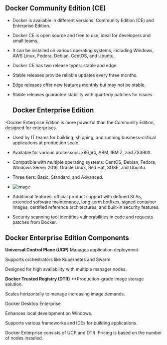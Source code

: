 ## Docker Community Edition (CE)

- Docker is available in different versions: Community Edition (CE) and Enterprise Edition.
- Docker CE is open source and free to use, ideal for developers and small teams.
- It can be installed on various operating systems, including Windows, AWS Linux, Fedora, Debian, CentOS, and Ubuntu.
- Docker CE has two release types: stable and edge.
- Stable releases provide reliable updates every three months.
- Edge releases offer new features monthly but may not be stable.
- Stable releases guarantee stability with quarterly patches for issues.



  ## Docker Enterprise Edition

  
-Docker Enterprise Edition is more powerful than the Community Edition, designed for enterprises.
- Used by IT teams for building, shipping, and running business-critical applications at production scale.
- Available for various processors: x86_64, ARM, IBM Z, and ZS390X.
- Compatible with multiple operating systems: CentOS, Debian, Fedora, Windows Server 2016, Oracle Linux, Red Hat, SUSE, and Ubuntu.
- Three tiers: Basic, Standard, and Advanced.
- ![image](https://github.com/user-attachments/assets/669560e8-9dd6-49c3-b939-b58952eabc83)

- Additional features: official product support with defined SLAs, extended software maintenance, long-term hotfixes, signed container images, certified reference architectures, and built-in security features.
- Security scanning tool identifies vulnerabilities in code and requests patches from Docker.

## Docker Enterprise Edition Components

**Universal Control Plane (UCP)**
Manages application deployment.

Supports orchestrators like Kubernetes and Swarm.

Designed for high availability with multiple manager nodes.

**Docker Trusted Registry (DTR)**
**Production-grade image storage solution.

Scales horizontally to manage increasing image demands.

Docker Desktop Enterprise

Enhances local development on Windows.

Supports various frameworks and IDEs for building applications.


Docker Enterprise consists of UCP and DTR.
Pricing is based on the number of nodes installed.
